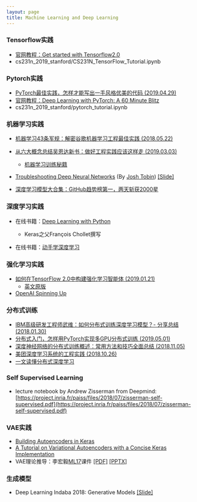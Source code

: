```yaml
---
layout: page
title: Machine Learning and Deep Learning
---
```


### Tensorflow实践

- [官网教程：Get started with Tensorflow2.0](https://www.tensorflow.org/alpha)
- cs231n_2019_stanford/CS231N_TensorFlow_Tutorial.ipynb


### Pytorch实践

- [PyTorch最佳实践，怎样才能写出一手风格优美的代码 (2019.04.29)](https://www.jiqizhixin.com/articles/2019-04-29-5?from=synced&keyword=pytorch)
- [官网教程：Deep Learning with PyTorch: A 60 Minute Blitz](https://pytorch.org/tutorials/beginner/deep_learning_60min_blitz.html)
- cs231n_2019_stanford/pytorch_tutorial.ipynb

### 机器学习实践

- [机器学习43条军规：解密谷歌机器学习工程最佳实践 (2018.05.22)](https://mp.weixin.qq.com/s?__biz=MzI3MTA0MTk1MA==&mid=2652019085&idx=5&sn=5334888e2ed921c5bd6605ae69feed46&scene=0#wechat_redirect)
- [从六大概念总结吴恩达新书：做好工程实践应该这样走 (2019.03.03)](https://www.jiqizhixin.com/articles/2019-03-03-2?from=synced&keyword=%E5%B7%A5%E7%A8%8B%E5%AE%9E%E8%B7%B5)
	- [机器学习训练秘籍](https://deeplearning-ai.github.io/machine-learning-yearning-cn/)

- [Troubleshooting Deep Neural Networks](http://josh-tobin.com/troubleshooting-deep-neural-networks) (By [Josh Tobin](http://josh-tobin.com/)) [[Slide]](http://josh-tobin.com/assets/pdf/troubleshooting-deep-neural-networks-01-19.pdf)


- [深度学习模型大合集：GitHub趋势榜第一，两天斩获2000星](https://mp.weixin.qq.com/s/NdMBNTgqWWFQjLhlGQb56A)

### 深度学习实践

- 在线书籍：[Deep Learning with Python](https://livebook.manning.com/#!/book/deep-learning-with-python/about-this-book/0)
	- Keras之父François Chollet撰写

- 在线书籍：[动手学深度学习](https://zh.d2l.ai/index.html)

### 强化学习实践

- [如何在TensorFlow 2.0中构建强化学习智能体 (2019.01.21)](https://www.jiqizhixin.com/articles/2019-01-21-15?from=synced&keyword=%E5%A4%9A%E6%99%BA%E8%83%BD%E4%BD%93%E5%BC%BA%E5%8C%96%E5%AD%A6%E4%B9%A0)
  - [英文原版](http://inoryy.com/post/tensorflow2-deep-reinforcement-learning/)
- [OpenAI Spinning Up](http://spinningup.openai.com/en/latest/index.html)

### 分布式训练

- [IBM高级研发工程师武维：如何分布式训练深度学习模型？- 分享总结 (2018.01.30)](https://www.leiphone.com/news/201801/2eAImHGQdNpZv8LW.html)
- [分布式入门，怎样用PyTorch实现多GPU分布式训练 (2019.05.01)](https://www.jiqizhixin.com/articles/2019-04-30-8?from=synced&keyword=%E5%88%86%E5%B8%83%E5%BC%8F)
- [深度神经网络的分布式训练概述：常用方法和技巧全面总结 (2018.11.05)](https://www.jiqizhixin.com/articles/2018-11-05-6)
- [美团深度学习系统的工程实践 (2018.10.26)](https://www.jiqizhixin.com/articles/2018-10-26?from=synced&keyword=%E5%B9%B6%E8%A1%8C)
- [一文读懂分布式深度学习](https://mp.weixin.qq.com/s/YufvfnuEfiB8f9zVCOvNbQ)

### Self Supervised Learning

- lecture notebook by Andrew Zisserman from Deepmind: [https://project.inria.fr/paiss/files/2018/07/zisserman-self-supervised.pdf](https://project.inria.fr/paiss/files/2018/07/zisserman-self-supervised.pdf)


### VAE实践

- [Building Autoencoders in Keras](https://blog.keras.io/building-autoencoders-in-keras.html)
- [A Tutorial on Variational Autoencoders with a Concise Keras Implementation](https://tiao.io/post/tutorial-on-variational-autoencoders-with-a-concise-keras-implementation/)
- VAE理论推导：李宏毅[ML17](http://speech.ee.ntu.edu.tw/~tlkagk/courses_ML17.html)课件 [[PDF]](http://speech.ee.ntu.edu.tw/~tlkagk/courses/ML_2017/Lecture/GAN%20(v3).pdf) [[PPTX]](http://speech.ee.ntu.edu.tw/~tlkagk/courses/ML_2017/Lecture/GAN%20(v3).pptx)

### 生成模型

- Deep Learning Indaba 2018: Generative Models [[Slide]](http://www.deeplearningindaba.com/uploads/1/0/2/6/102657286/indaba-genmodels-shakir.pdf)

